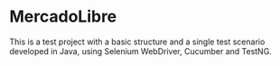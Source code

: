 # MercadoLibre

This is a test project with a basic structure and a single test scenario developed in Java, using Selenium WebDriver, Cucumber and TestNG.
